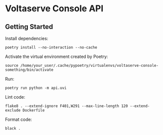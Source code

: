 # Voltaserve Console API

## Getting Started

Install dependencies:

```shell
poetry install --no-interaction --no-cache
```

Activate the virtual environment created by Poetry:

```shell
source /home/your_user/.cache/pypoetry/virtualenvs/voltaserve-console-something/bin/activate
```

Run:

```shell
poetry run python -m api.uvi
```

Lint code:

```shell
flake8 . --extend-ignore F401,W291 --max-line-length 120 --extend-exclude Dockerfile
```

Format code:

```shell
black .
```
